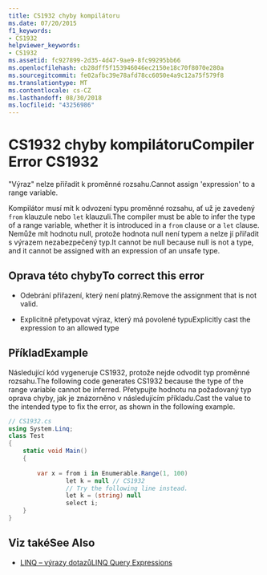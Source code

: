 ```yaml
---
title: CS1932 chyby kompilátoru
ms.date: 07/20/2015
f1_keywords:
- CS1932
helpviewer_keywords:
- CS1932
ms.assetid: fc927899-2d35-4d47-9ae9-8fc99295bb66
ms.openlocfilehash: cb28dff5f153946046ec2150e18c70f8070e280a
ms.sourcegitcommit: fe02afbc39e78afd78cc6050e4a9c12a75f579f8
ms.translationtype: MT
ms.contentlocale: cs-CZ
ms.lasthandoff: 08/30/2018
ms.locfileid: "43256986"
---
```

# <a name="compiler-error-cs1932"></a><span data-ttu-id="0f83c-102">CS1932 chyby kompilátoru</span><span class="sxs-lookup"><span data-stu-id="0f83c-102">Compiler Error CS1932</span></span>
<span data-ttu-id="0f83c-103">"Výraz" nelze přiřadit k proměnné rozsahu.</span><span class="sxs-lookup"><span data-stu-id="0f83c-103">Cannot assign 'expression' to a range variable.</span></span>  
  
 <span data-ttu-id="0f83c-104">Kompilátor musí mít k odvození typu proměnné rozsahu, ať už je zavedený `from` klauzule nebo `let` klauzuli.</span><span class="sxs-lookup"><span data-stu-id="0f83c-104">The compiler must be able to infer the type of a range variable, whether it is introduced in a `from` clause or a `let` clause.</span></span> <span data-ttu-id="0f83c-105">Nemůže mít hodnotu null, protože hodnota null není typem a nelze jí přiřadit s výrazem nezabezpečený typ.</span><span class="sxs-lookup"><span data-stu-id="0f83c-105">It cannot be null because null is not a type, and it cannot be assigned with an expression of an unsafe type.</span></span>  
  
## <a name="to-correct-this-error"></a><span data-ttu-id="0f83c-106">Oprava této chyby</span><span class="sxs-lookup"><span data-stu-id="0f83c-106">To correct this error</span></span>  
  
-   <span data-ttu-id="0f83c-107">Odebrání přiřazení, který není platný.</span><span class="sxs-lookup"><span data-stu-id="0f83c-107">Remove the assignment that is not valid.</span></span>  
  
-   <span data-ttu-id="0f83c-108">Explicitně přetypovat výraz, který má povolené typu</span><span class="sxs-lookup"><span data-stu-id="0f83c-108">Explicitly cast the expression to an allowed type</span></span>  
  
## <a name="example"></a><span data-ttu-id="0f83c-109">Příklad</span><span class="sxs-lookup"><span data-stu-id="0f83c-109">Example</span></span>  
 <span data-ttu-id="0f83c-110">Následující kód vygeneruje CS1932, protože nejde odvodit typ proměnné rozsahu.</span><span class="sxs-lookup"><span data-stu-id="0f83c-110">The following code generates CS1932 because the type of the range variable cannot be inferred.</span></span> <span data-ttu-id="0f83c-111">Přetypujte hodnotu na požadovaný typ oprava chyby, jak je znázorněno v následujícím příkladu.</span><span class="sxs-lookup"><span data-stu-id="0f83c-111">Cast the value to the intended type to fix the error, as shown in the following example.</span></span>  
  
```csharp  
// CS1932.cs  
using System.Linq;  
class Test  
{  
    static void Main()  
    {  
  
        var x = from i in Enumerable.Range(1, 100)  
                let k = null // CS1932  
                // Try the following line instead.  
                let k = (string) null  
                select i;  
    }  
}  
```  
  
## <a name="see-also"></a><span data-ttu-id="0f83c-112">Viz také</span><span class="sxs-lookup"><span data-stu-id="0f83c-112">See Also</span></span>

- [<span data-ttu-id="0f83c-113">LINQ – výrazy dotazů</span><span class="sxs-lookup"><span data-stu-id="0f83c-113">LINQ Query Expressions</span></span>](../../csharp/programming-guide/linq-query-expressions/index.md)
